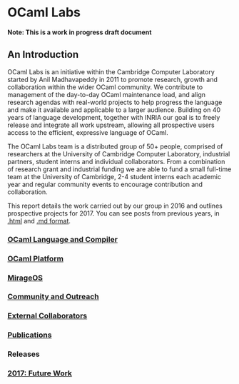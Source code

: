 # OCaml Labs

**Note: This is a work in progress draft document**

## An Introduction

OCaml Labs is an initiative within the Cambridge Computer Laboratory started by Anil Madhavapeddy in 2011 to promote research, growth and collaboration within the wider OCaml community. We contribute to management of the day-to-day OCaml maintenance load, and align research agendas with real-world projects to help progress the language and make it available and applicable to a larger audience. Building on 40 years of language development, together with INRIA our goal is to freely release and integrate all work upstream, allowing all prospective users access to the efficient, expressive language of OCaml.

The OCaml Labs team is a distributed group of 50+ people, comprised of researchers at the University of Cambridge Computer Laboratory, industrial partners, student interns and individual collaborators. From a combination of research grant and industrial funding we are able to fund a small full-time team at the University of Cambridge, 2-4 student interns each academic year and regular community events to encourage contribution and collaboration.

This report details the work carried out by our group in 2016 and outlines prospective projects for 2017. You can see posts from previous years, in [.html](https://ocamllabs.github.io/furore/yearly.html) and [.md format](https://github.com/ocamllabs/furore/tree/master/yearly).

### [OCaml Language and Compiler](./compiler.md)

### [OCaml Platform](./platform.md)

### [MirageOS](./mirageos.md)

### [Community and Outreach](./community-and-outreach.md)

### [External Collaborators](./collaborations.md)

### [Publications](./publications.md)

### Releases

### [2017: Future Work](2017-focus.md)
